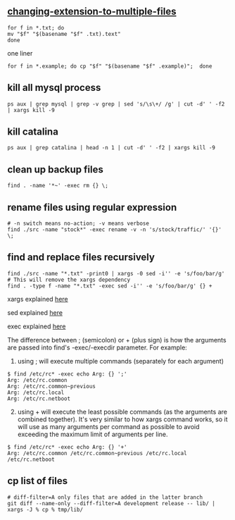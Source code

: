 [changing-extension-to-multiple-files](http://unix.stackexchange.com/questions/19654/changing-extension-to-multiple-files)
---
```shell
for f in *.txt; do
mv "$f" "$(basename "$f" .txt).text"
done
```
one liner
```
for f in *.example; do cp "$f" "$(basename "$f" .example)";  done
```


kill all mysql process
---
```
ps aux | grep mysql | grep -v grep | sed 's/\s\+/ /g' | cut -d' ' -f2 | xargs kill -9
```


kill catalina
---
```shell
ps aux | grep catalina | head -n 1 | cut -d' ' -f2 | xargs kill -9
```

clean up backup files
---
```shell
find . -name '*~' -exec rm {} \;
```

rename files using regular expression
---
```shell
# -n switch means no-action; -v means verbose
find ./src -name "stock*" -exec rename -v -n 's/stock/traffic/' '{}' \;
```

find and replace files recursively
---
```shell
find ./src -name "*.txt" -print0 | xargs -0 sed -i'' -e 's/foo/bar/g'
# This will remove the xargs dependency
find . -type f -name "*.txt" -exec sed -i'' -e 's/foo/bar/g' {} +
```

xargs explained [here](https://linux.die.net/man/1/xargs)

sed explained [here](http://www.grymoire.com/Unix/Sed.html#uh-62h)

exec explained [here](https://unix.stackexchange.com/questions/195939/what-is-meaning-of-in-finds-exec-command)


The difference between ; (semicolon) or + (plus sign) is how the arguments are passed into find's -exec/-execdir parameter. For example:

1. using ; will execute multiple commands (separately for each argument)

```
$ find /etc/rc* -exec echo Arg: {} ';'
Arg: /etc/rc.common
Arg: /etc/rc.common~previous
Arg: /etc/rc.local
Arg: /etc/rc.netboot
```
2. using + will execute the least possible commands (as the arguments are combined together). It's very similar to how xargs command works, so it will use as many arguments per command as possible to avoid exceeding the maximum limit of arguments per line.

```
$ find /etc/rc* -exec echo Arg: {} '+'
Arg: /etc/rc.common /etc/rc.common~previous /etc/rc.local /etc/rc.netboot
```

cp list of files
---
```
# diff-filter=A only files that are added in the latter branch
git diff --name-only --diff-filter=A development release -- lib/ | xargs -J % cp % tmp/lib/
```
